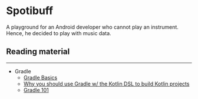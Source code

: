 # Spotibuff
A playground for an Android developer who cannot play an instrument. Hence, he decided to play with music data.


## Reading material
---
- Gradle
  - [Gradle Basics](https://docs.gradle.org/current/userguide/tutorial_using_tasks.html)
  - [Why you should use Gradle w/ the Kotlin DSL to build Kotlin projects](https://medium.com/@gabrielshanahan/why-you-should-create-a-kotlin-project-using-gradle-w-the-kotlin-dsl-3c857980149b)
  - [Gradle 101](https://medium.com/@shivam.gosavi340_58315/gradle-101-introduction-1d83c0394942)